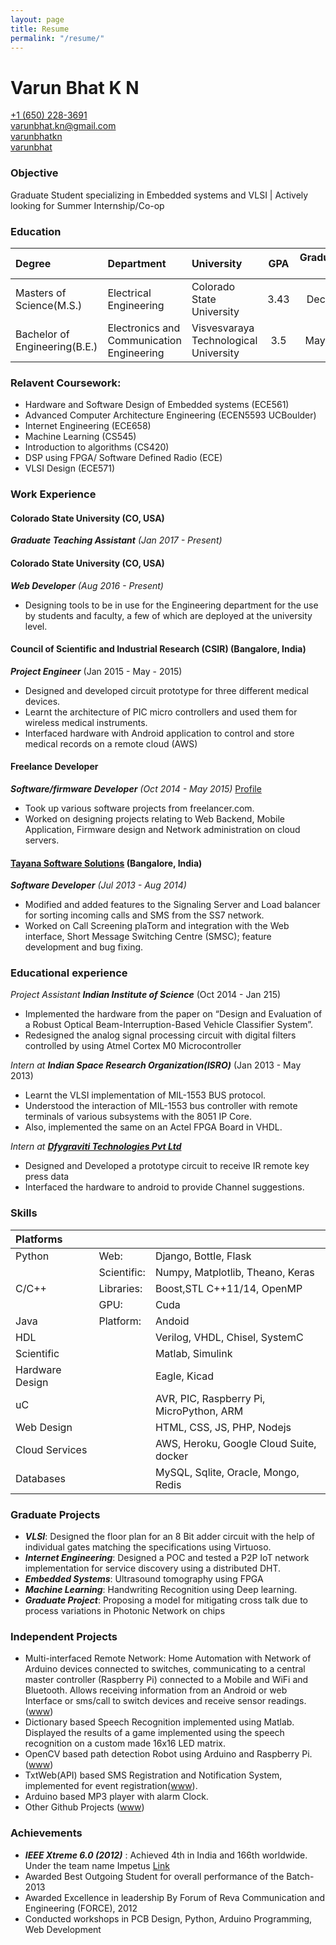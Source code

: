 ```yaml
---
layout: page
title: Resume
permalink: "/resume/"
---
```


# Varun Bhat K N

<div class="subtitle-contact">
    <div> <a href="tel:+16502283691"><i class="fa fa-phone-square" aria-hidden="true"></i> +1 (650) 228-3691 </a> </div>
    <div> <a href="mailto:varunbhat.kn@gmail.com"><i class="fa fa-envelope-square"></i> varunbhat.kn@gmail.com</a> </div>
    <div> <a href="https://www.linkedin.com/in/varunbhatkn"><i class="fa fa-linkedin-square"></i> varunbhatkn</a> </div>
    <div> <a href="https://github.com/varunbhat"><i class="fa fa-github-square"></i> varunbhat</a> </div>
</div>


### Objective
Graduate Student specializing in Embedded systems and VLSI | Actively looking for Summer Internship/Co-op

 
### Education

| Degree | Department  |      University      |  GPA | Graduation Year |
|:-----|:----|:----|:---:|---:|
| Masters of Science(M.S.)| Electrical Engineering | Colorado State University | 3.43 | Dec 2017 |
| Bachelor of Engineering(B.E.)| Electronics and Communication Engineering | Visvesvaraya Technological University | 3.5 | May 2013 |


### Relavent Coursework:
* Hardware and Software Design of Embedded systems (ECE561)
* Advanced Computer Architecture Engineering (ECEN5593 UCBoulder)
* Internet Engineering (ECE658)
* Machine Learning (CS545)
* Introduction to algorithms (CS420)
* DSP using FPGA/ Software Defined Radio (ECE)
* VLSI Design (ECE571)


### Work Experience

#### Colorado State University (CO, USA)
***Graduate Teaching Assistant*** _(Jan 2017 - Present)_


#### Colorado State University (CO, USA)  
***Web Developer*** _(Aug 2016 - Present)_
* Designing tools to be in use for the Engineering department for the use by students and faculty, a few of which are deployed at the university level.

#### Council of Scientific and Industrial Research (CSIR) (Bangalore, India)
***Project Engineer***  (Jan 2015 - May - 2015) 
* Designed and developed circuit prototype for three different medical devices.
* Learnt the architecture of PIC micro controllers and used them for wireless medical instruments.
* Interfaced hardware with Android application to control and store medical records on a remote cloud (AWS)

#### Freelance Developer 
***Software/firmware Developer*** _(Oct 2014 - May 2015)_ [Profile](https://www.freelancer.in/u/varunbhatkn.html)
* Took up various software projects from freelancer.com.
* Worked on designing projects relating to Web Backend, Mobile Application, Firmware design and Network administration on cloud servers.

#### [Tayana Software Solutions](http://tayanasoftware.com) (Bangalore, India)
***Software Developer*** _(Jul 2013 - Aug 2014)_
* Modified and added features to the Signaling Server and Load balancer for sorting incoming calls and SMS from the SS7 network.
* Worked on Call Screening plaTorm and integration with the Web interface, Short Message Switching Centre (SMSC); feature development and bug fixing.


### Educational experience
_Project Assistant_ ***Indian Institute of Science*** (Oct 2014 - Jan 215)
* Implemented the hardware from the paper on “Design and Evaluation of a Robust Optical Beam-Interruption-Based Vehicle Classifier System”. 
* Redesigned the  analog signal processing circuit with digital filters controlled by using Atmel Cortex M0 Microcontroller 

_Intern at_ ***Indian Space Research Organization(ISRO)*** (Jan 2013 - May 2013)
* Learnt the VLSI implementation of MIL-1553 BUS protocol.
* Understood the interaction of MIL-1553 bus controller with remote terminals of various subsystems with the 8051 IP Core.
* Also, implemented the same on an Actel FPGA Board in VHDL.

_Intern at_ [***Dfygraviti Technologies Pvt Ltd***](http://dfygraviti.com/)
* Designed and Developed a prototype circuit to receive IR remote key press data
* Interfaced the hardware to android to provide Channel suggestions.


### Skills

| Platforms |   |  |
|:---|:---|---|
| Python | Web:| Django, Bottle, Flask |
|              | Scientific: |Numpy, Matplotlib, Theano, Keras |
| C/C++  | Libraries: | Boost,STL C++11/14, OpenMP |
|              | GPU:       | Cuda   |
| Java   | Platform:  | Andoid |
| HDL    |            | Verilog, VHDL, Chisel, SystemC |
| Scientific | | Matlab, Simulink |
| Hardware Design| | Eagle, Kicad |
| uC | | AVR, PIC, Raspberry Pi, MicroPython, ARM |
| Web Design | | HTML, CSS, JS, PHP, Nodejs |
| Cloud Services| | AWS, Heroku, Google Cloud Suite, docker |
| Databases | | MySQL, Sqlite, Oracle, Mongo, Redis  |


### Graduate Projects
* ***VLSI***:  Designed the floor plan for an 8 Bit adder circuit with the help of individual gates matching the specifications using Virtuoso.
* ***Internet Engineering***: Designed a POC and tested a P2P IoT network implementation for service discovery using a distributed DHT.
* ***Embedded Systems***: Ultrasound tomography using FPGA
* ***Machine Learning***: Handwriting Recognition using Deep learning. 
* ***Graduate Project***: Proposing a model for mitigating cross talk due to process variations in Photonic Network on chips

### Independent Projects
* Multi-interfaced  Remote  Network:  Home Automation  with  Network  of Arduino  devices  connected  to  switches,  communicating  to  a  central  master controller (Raspberry Pi) connected to a Mobile and WiFi and Bluetooth. Allows receiving information from an Android or web Interface or sms/call to switch devices and receive sensor readings. ([www]((https://github.com/varunbhat/Home-Automation-Internet)))
* Dictionary based Speech Recognition implemented using Matlab. Displayed the results of a game implemented using the speech recognition on a custom made 16x16 LED matrix. 
* OpenCV based path detection Robot using Arduino and Raspberry Pi. ([www](https://github.com/varunbhat/An-eye-for-the-blind-bot))
* TxtWeb(API) based SMS Registration and Notification System, implemented for event registration([www](https://github.com/varunbhat/Life-with-sms)).
* Arduino based MP3 player with alarm Clock.
* Other Github Projects ([www](https://github.com/varunbhat/Arduino-Hardware-Projects))
 
 
### Achievements
* ***IEEE Xtreme 6.0 (2012)*** : Achieved 4th in India and 166th worldwide. Under the team name Impetus [Link](https://www.ieee.org/membership_services//Final_Results_2012.pdf)
* Awarded Best Outgoing Student for overall performance of the Batch-2013
* Awarded Excellence in leadership By Forum of Reva Communication and Engineering (FORCE), 2012
* Conducted workshops in PCB Design, Python, Arduino Programming, Web Development